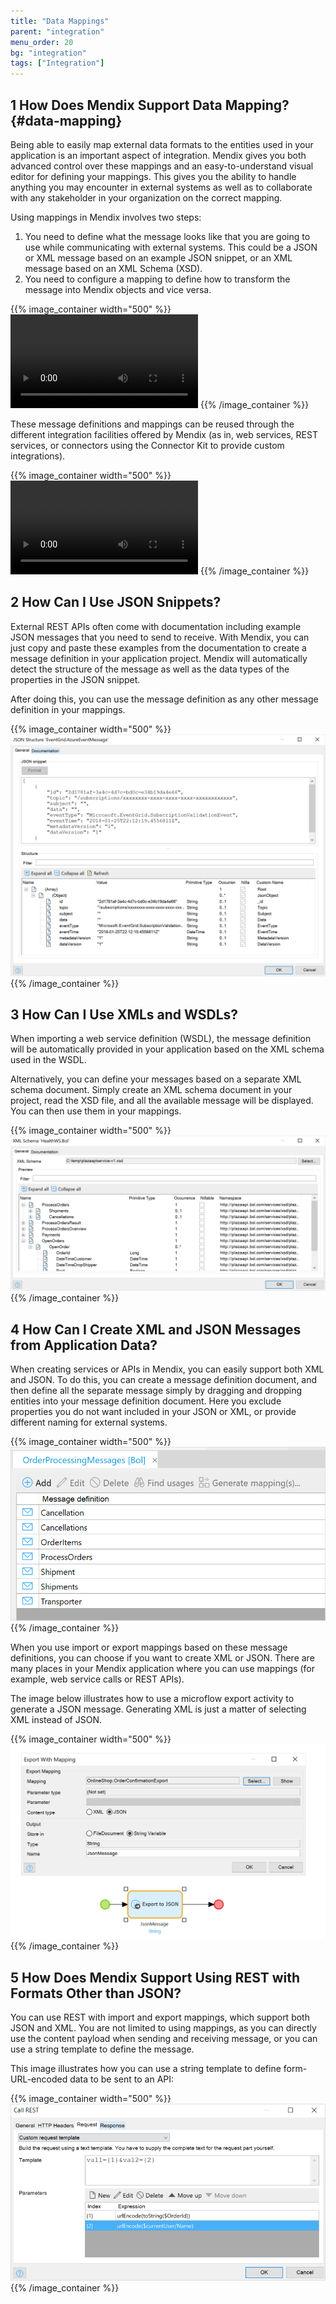 ```yaml
---
title: "Data Mappings"
parent: "integration"
menu_order: 20
bg: "integration"
tags: ["Integration"]
---
```


## 1 How Does Mendix Support Data Mapping? {#data-mapping}

Being able to easily map external data formats to the entities used in your application is an important aspect of integration. Mendix gives you both advanced control over these mappings and an easy-to-understand visual editor for defining your mappings. This gives you the ability to handle anything you may encounter in external systems as well as to collaborate with any stakeholder in your organization on the correct mapping.

Using mappings in Mendix involves two steps:

1. You need to define what the message looks like that you are going to use while communicating with external systems. This could be a JSON or XML message based on an example JSON snippet, or an XML message based on an XML Schema (XSD).
2. You need to configure a mapping to define how to transform the message into Mendix objects and vice versa.

{{% image_container width="500" %}}
<video controls src="attachments/Integration_JSON_Import_and_Mapping-1.mp4">VIDEO</video>
{{% /image_container %}}

These message definitions and mappings can be reused through the different integration facilities offered by Mendix (as in, web services, REST services, or connectors using the Connector Kit to provide custom integrations).

{{% image_container width="500" %}}
<video controls src="attachments/ApplyImportMapping.mp4">VIDEO</video>
{{% /image_container %}}

## 2 How Can I Use JSON Snippets?

External REST APIs often come with documentation including example JSON messages that you need to send to receive. With Mendix, you can just copy and paste these examples from the documentation to create a message definition in your application project. Mendix will automatically detect the structure of the message as well as the data types of the properties in the JSON snippet.

After doing this, you can use the message definition as any other message definition in your mappings.

{{% image_container width="500" %}}
![](attachments/json-snippet-example.png)
{{% /image_container %}}

## 3 How Can I Use XMLs and WSDLs?

When importing a web service definition (WSDL), the message definition will be automatically provided in your application based on the XML schema used in the WSDL.

Alternatively, you can define your messages based on a separate XML schema document. Simply create an XML schema document in your project, read the XSD file, and all the available message will be displayed. You can then use them in your mappings.

{{% image_container width="500" %}}
![](attachments/xsd-message-definition.png)
{{% /image_container %}}

## 4 How Can I Create XML and JSON Messages from Application Data?

When creating services or APIs in Mendix, you can easily support both XML and JSON. To do this, you can create a message definition document, and then define all the separate message simply by dragging and dropping entities into your message definition document. Here you exclude properties you do not want included in your JSON or XML, or provide different naming for external systems.

{{% image_container width="500" %}}
![](attachments/message-definitions-from-entities.png)
{{% /image_container %}}

When you use import or export mappings based on these message definitions, you can choose if you want to create XML or JSON. There are many places in your Mendix application where you can use mappings (for example, web service calls or REST APIs).

The image below illustrates how to use a microflow export activity to generate a JSON message. Generating XML is just a matter of selecting XML instead of JSON.

{{% image_container width="500" %}}
![](attachments/export-to-json.png)
{{% /image_container %}}

## 5 How Does Mendix Support Using REST with Formats Other than JSON?

You can use REST with import and export mappings, which support both JSON and XML. You are not limited to using mappings, as you can directly use the content payload when sending and receiving message, or you can use a string template to define the message.

This image illustrates how you can use a string template to define form-URL-encoded data to be sent to an API:

{{% image_container width="500" %}}
![](attachments/rest-post-template.png)
{{% /image_container %}}
